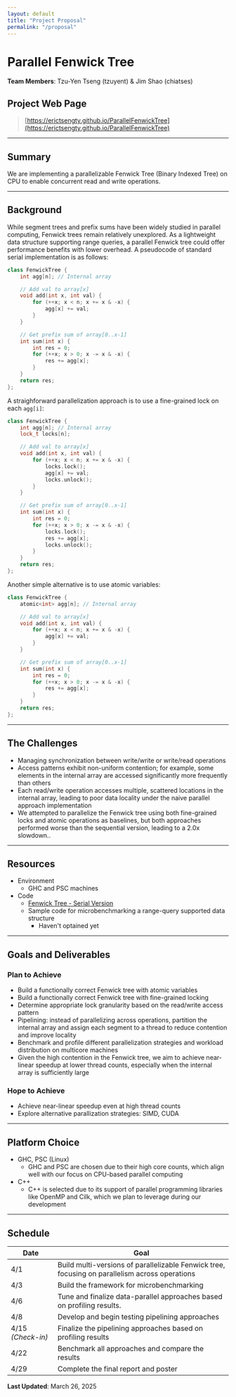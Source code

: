 ```yaml
---
layout: default
title: "Project Proposal"
permalink: "/proposal"
---
```


# Parallel Fenwick Tree 

**Team Members**: Tzu-Yen Tseng (tzuyent) & Jim Shao (chiatses)

## Project Web Page
> [https://erictsengty.github.io/ParallelFenwickTree](https://erictsengty.github.io/ParallelFenwickTree)

---

## Summary
We are implementing a parallelizable Fenwick Tree (Binary Indexed Tree) on CPU to enable concurrent read and write operations.

---

## Background
While segment trees and prefix sums have been widely studied in parallel computing, Fenwick trees remain relatively unexplored. As a lightweight data structure supporting range queries, a parallel Fenwick tree could offer performance benefits with lower overhead. A pseudocode of standard serial implementation is as follows:
```c++
class FenwickTree {
    int agg[n]; // Internal array

    // Add val to array[x]
    void add(int x, int val) {
        for (++x; x < n; x += x & -x) {
            agg[x] += val;
        }
    }

    // Get prefix sum of array[0..x-1]
    int sum(int x) {
        int res = 0;
        for (++x; x > 0; x -= x & -x) {
            res += agg[x];
        }
    }
    return res;
};
```

A straighforward parallelization approach is to use a fine-grained lock on each `agg[i]`:
```c++
class FenwickTree {
    int agg[n]; // Internal array
    lock_t locks[n];

    // Add val to array[x]
    void add(int x, int val) {
        for (++x; x < n; x += x & -x) {
            locks.lock();
            agg[x] += val;
            locks.unlock();
        }
    }

    // Get prefix sum of array[0..x-1]
    int sum(int x) {
        int res = 0;
        for (++x; x > 0; x -= x & -x) {
            locks.lock();
            res += agg[x];
            locks.unlock();
        }
    }
    return res;
};
```

Another simple alternative is to use atomic variables:
```c++
class FenwickTree {
    atomic<int> agg[n]; // Internal array

    // Add val to array[x]
    void add(int x, int val) {
        for (++x; x < n; x += x & -x) {
            agg[x] += val;
        }
    }

    // Get prefix sum of array[0..x-1]
    int sum(int x) {
        int res = 0;
        for (++x; x > 0; x -= x & -x) {
            res += agg[x];
        }
    }
    return res;
};
```

---

## The Challenges
- Managing synchronization between write/write or write/read operations
- Access patterns exhibit non-uniform contention; for example, some elements in the internal array are accessed significantly more frequently than others
- Each read/write operation accesses multiple, scattered locations in the internal array, leading to poor data locality under the naive parallel approach implementation
- We attempted to parallelize the Fenwick tree using both fine-grained locks and atomic operations as baselines, but both approaches performed worse than the sequential version, leading to a 2.0x slowdown..

---

## Resources
- Environment
    - GHC and PSC machines
- Code
    - [Fenwick Tree - Serial Version](https://cp-algorithms.com/data_structures/fenwick.html)
    - Sample code for microbenchmarking a range-query supported data structure
        - Haven't optained yet

---

## Goals and Deliverables
### Plan to Achieve
- Build a functionally correct Fenwick tree with atomic variables
- Build a functionally correct Fenwick tree with fine-grained locking
- Determine appropriate lock granularity based on the read/write access pattern
- Pipelining: instead of parallelizing across operations, partition the internal array and assign each segment to a thread to reduce contention and improve locality
- Benchmark and profile different parallelization strategies and workload distribution on multicore machines
- Given the high contention in the Fenwick tree, we aim to achieve near-linear speedup at lower thread counts, especially when the internal array is sufficiently large

### Hope to Achieve
- Achieve near-linear speedup even at high thread counts
- Explore alternative parallization strategies: SIMD, CUDA

---

## Platform Choice
- GHC, PSC (Linux)
    - GHC and PSC are chosen due to their high core counts, which align well with our focus on CPU-based parallel computing
- C++
    - C++ is selected due to its support of parallel programming libraries like OpenMP and Cilk, which we plan to leverage during our development

---

## Schedule

| **Date**      | **Goal** |
|---------------|----------|
| 4/1           | Build multi-versions of parallelizable Fenwick tree, focusing on parallelism across operations |
| 4/3           | Build the framework for microbenchmarking |
| 4/6           | Tune and finalize data-parallel approaches based on profiling results. |
| 4/8            | Develop and begin testing pipelining approaches |
| 4/15 *(Check-in)* | Finalize the pipelining approaches based on profiling results |
| 4/22          | Benchmark all approaches and compare the results |
| 4/29          | Complete the final report and poster |

**Last Updated**: March 26, 2025
